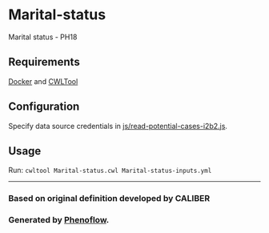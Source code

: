 # Marital-status

Marital status - PH18

## Requirements

[Docker](https://docs.docker.com/install/) and [CWLTool](https://github.com/common-workflow-language/cwltool#install)

## Configuration

Specify data source credentials in [js/read-potential-cases-i2b2.js](js/read-potential-cases-i2b2.js).

## Usage

Run: `cwltool Marital-status.cwl Marital-status-inputs.yml`

***

### Based on original definition developed by CALIBER
### Generated by [Phenoflow](https://kclhi.org/phenoflow).
